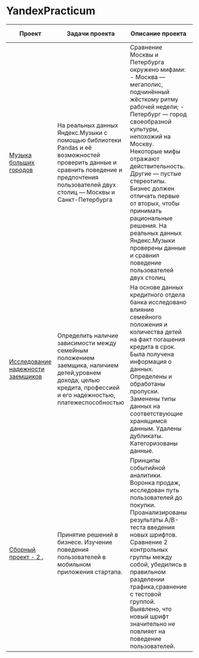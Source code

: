 # YandexPracticum
|Проект|Задачи проекта|Описание проекта|Навыки и инструменты|
|------|--------------|----------------|--------------------|
|[Музыка больших городов](https://github.com/Ilya19813001/YandexPracticum/blob/main/Проект.%20Музыка%20Больших%20городов/Музыка%20больших%20городов.ipynb)|На реальных данных Яндекс.Музыки c помощью библиотеки Pandas и её возможностей проверить данные и сравнить поведение и предпочтения пользователей двух столиц — Москвы и Санкт-Петербурга|Сравнение Москвы и Петербурга окружено мифами: - Москва — мегаполис, подчинённый жёсткому ритму рабочей недели; - Петербург — город своеобразной культуры, непохожий на Москву. Некоторые мифы отражают действительность. Другие — пустые стереотипы. Бизнес должен отличать первые от вторых, чтобы принимать рациональные решения. На реальных данных Яндекс.Музыки проверены данные и сравнил поведение пользователей двух столиц|Pandas, Python.Обработка данных, дубликаты, пропуски, логическая индексация, группировка, сортировка|
|[Исследование надежности заемщиков](https://github.com/Ilya19813001/YandexPracticum/blob/main/Проект%20-1/Исследование%20надежности%20заемщиков.ipynb)|Определить наличие зависимости между семейным положением заемщика, наличием детей,уровнем дохода, целью кредита, профессией и его надежностью, платежеспособностью|На основе данных кредитного отдела банка исследовано влияние семейного положения и количества детей на факт погашения кредита в срок. Была получена информация о данных. Определены и обработаны пропуски. Заменены типы данных на соответствующие хранящимся данным. Удалены дубликаты. Категоризованы данные.|Pandas, Python, предобработка данных. Обработка данных, дубликаты, пропуски, категоризация, декомпозиция|
|[Сборный проект - 2 .](https://github.com/Ilya19813001/YandexPracticum/blob/main/Проект/sbornyi%20proekt%202-checkpoint.ipynb)|Принятие решений в бизнесе. Изучение поведения пользователей в мобильном приложения стартапа.|Принципы событийной аналитики. Воронка продаж, исследован путь пользователей до покупки. Проанализированы результаты A/B-теста введения новых шрифтов. Сравнение 2 контрольных группы между собой, убедились в правильном разделении трафика,сравнение с тестовой группой. Выявлено, что новый шрифт значительно не повлияет на поведение пользователей.|A/B-тестирование, Matplotlib, Pandas, Plotly, Python, Seaborn, визуализация данных, проверка статистических гипотез, продуктовые метрики, событийная аналитика. A/А/B-тест, визуализация, статистический тест|
